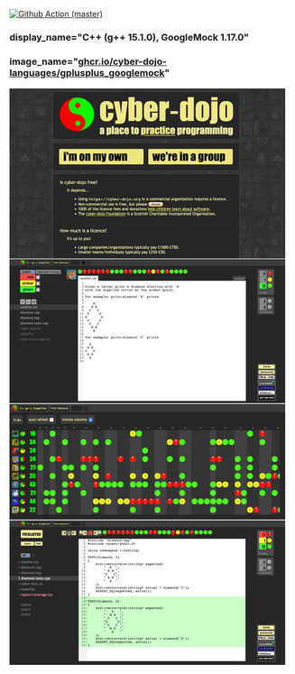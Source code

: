 [![Github Action (master)](https://github.com/cyber-dojo-start-points/gplusplus-googlemock/actions/workflows/main.yml/badge.svg)](https://github.com/cyber-dojo-start-points/gplusplus-googlemock/actions)

### display_name="C++ (g++ 15.1.0), GoogleMock 1.17.0"
### image_name="[ghcr.io/cyber-dojo-languages/gplusplus_googlemock](https://github.com/cyber-dojo-languages/gpp-googlemock/pkgs/container/gpp_googlemock)"

![cyber-dojo.org home page](https://github.com/cyber-dojo/cyber-dojo/blob/master/shared/home_page_snapshot.png)
